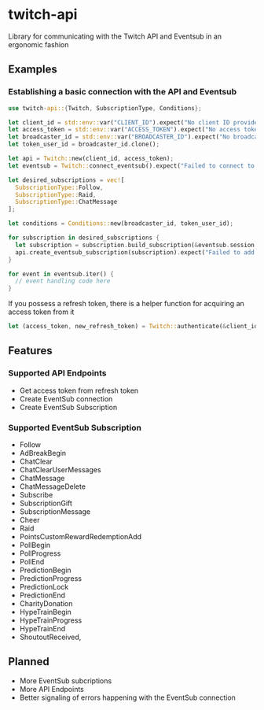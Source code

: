 # twitch-api
Library for communicating with the Twitch API and Eventsub in an ergonomic fashion

## Examples

### Establishing a basic connection with the API and Eventsub

```Rust
use twitch-api::{Twitch, SubscriptionType, Conditions};

let client_id = std::env::var("CLIENT_ID").expect("No client ID provided!");
let access_token = std::env::var("ACCESS_TOKEN").expect("No access token provided!");
let broadcaster_id = std::env::var("BROADCASTER_ID").expect("No broadcaster ID provided!");
let token_user_id = broadcaster_id.clone();

let api = Twitch::new(client_id, access_token);
let eventsub = Twitch::connect_eventsub().expect("Failed to connect to Eventsub!");

let desired_subscriptions = vec![
  SubscriptionType::Follow,
  SubscriptionType::Raid,
  SubscriptionType::ChatMessage
];

let conditions = Conditions::new(broadcaster_id, token_user_id);

for subscription in desired_subscriptions {
  let subscription = subscription.build_subscription(&eventsub.session, &conditions);
  api.create_eventsub_subscription(subscription).expect("Failed to add subscription to eventsub session!");
}

for event in eventsub.iter() {
  // event handling code here
}

```

If you possess a refresh token, there is a helper function for acquiring an access token from it

```Rust
let (access_token, new_refresh_token) = Twitch::authenticate(&client_id, &client_secret, &refresh_token).expect("Failed to authenticate with twitch!");
```

## Features

### Supported API Endpoints
- Get access token from refresh token
- Create EventSub connection
- Create EventSub Subscription

### Supported EventSub Subscription
- Follow
- AdBreakBegin
- ChatClear
- ChatClearUserMessages
- ChatMessage
- ChatMessageDelete
- Subscribe
- SubscriptionGift
- SubscriptionMessage
- Cheer
- Raid
- PointsCustomRewardRedemptionAdd
- PollBegin
- PollProgress
- PollEnd
- PredictionBegin
- PredictionProgress
- PredictionLock
- PredictionEnd
- CharityDonation
- HypeTrainBegin
- HypeTrainProgress
- HypeTrainEnd
- ShoutoutReceived,

## Planned

- More EventSub subcriptions
- More API Endpoints
- Better signaling of errors happening with the EventSub connection